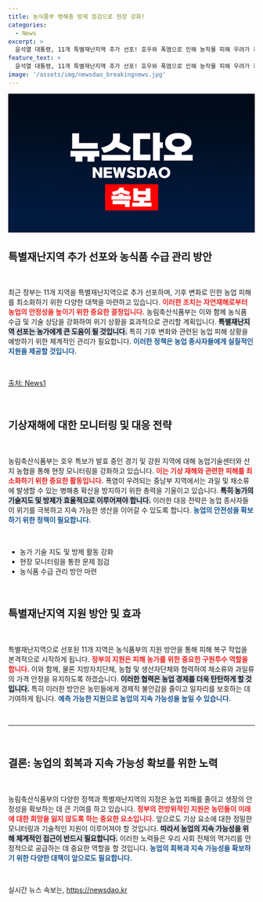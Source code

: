 ```yaml
---
title: 농식품부 병해충 방제 점검으로 현장 강화!
categories:
  - News
excerpt: >
  윤석열 대통령, 11개 특별재난지역 추가 선포! 호우와 폭염으로 인해 농작물 피해 우려가 커지는 가운데, 농림축산식품부는 철저한 모니터링과 대응 계획을 세우고 나섰습니다. 과일과 채소 가격 불안정이 우려되는 상황에서 농가를 보호하기 위한 긴급 조치가 시작됩니다.
feature_text: >
  윤석열 대통령, 11개 특별재난지역 추가 선포! 호우와 폭염으로 인해 농작물 피해 우려가 커지는 가운데, 농림축산식품부는 철저한 모니터링과 대응 계획을 세우고 나섰습니다. 과일과 채소 가격 불안정이 우려되는 상황에서 농가를 보호하기 위한 긴급 조치가 시작됩니다.
image: '/assets/img/newsdao_breakingnews.jpg'
---
```


<p><img src="/assets/img/newsdao_breakingnews.jpg" alt="ranknews 속보" /></p>

<h2 data-ke-size="size26">특별재난지역 추가 선포와 농식품 수급 관리 방안</h2>

<p data-ke-size="size16">&nbsp;</p>

<p>최근 정부는 11개 지역을 특별재난지역으로 추가 선포하며, 기후 변화로 인한 농업 피해를 최소화하기 위한 다양한 대책을 마련하고 있습니다. <b><span style="color: #ee2323;">이러한 조치는 자연재해로부터 농업의 안정성을 높이기 위한 중요한 결정입니다.</span></b> 농림축산식품부는 이와 함께 농식품 수급 및 기술 상담을 강화하여 위기 상황을 효과적으로 관리할 계획입니다. <b><span style="background-color: #21538527;">특별재난지역 선포는 농가에게 큰 도움이 될 것입니다.</span></b> 특히 기후 변화와 관련된 농업 피해 상황을 예방하기 위한 체계적인 관리가 필요합니다. <b><span style="color: #1a5490;">이러한 정책은 농업 종사자들에게 실질적인 지원을 제공할 것입니다.</span></b></p>

<p data-ke-size="size16">&nbsp;</p>

<p><a href="https://www.news1.kr/articles/?2174353" target="_blank">출처: News1</a></p>

<p data-ke-size="size16">&nbsp;</p>

<h2 data-ke-size="size26">기상재해에 대한 모니터링 및 대응 전략</h2>

<p data-ke-size="size16">&nbsp;</p>

<p>농림축산식품부는 호우 특보가 발효 중인 경기 및 강원 지역에 대해 농업기술센터와 산지 농협을 통해 현장 모니터링을 강화하고 있습니다. <b><span style="color: #ee2323;">이는 기상 재해와 관련한 피해를 최소화하기 위한 중요한 활동입니다.</span></b> 폭염이 우려되는 중남부 지역에서는 과일 및 채소류에 발생할 수 있는 병해충 확산을 방지하기 위한 총력을 기울이고 있습니다. <b><span style="background-color: #21538527;">특히 농가의 기술지도 및 방제가 효율적으로 이루어져야 합니다.</span></b> 이러한 대응 전략은 농업 종사자들이 위기를 극복하고 지속 가능한 생산을 이어갈 수 있도록 합니다. <b><span style="color: #1a5490;">농업의 안전성을 확보하기 위한 정책이 필요합니다.</span></b></p>

<p data-ke-size="size16">&nbsp;</p>

<ul>
    <li>농가 기술 지도 및 방제 활동 강화</li>
    <li>현장 모니터링을 통한 문제 점검</li>
    <li>농식품 수급 관리 방안 마련</li>
</ul>

<p data-ke-size="size16">&nbsp;</p>

<h2 data-ke-size="size26">특별재난지역 지원 방안 및 효과</h2>

<p data-ke-size="size16">&nbsp;</p>

<p>특별재난지역으로 선포된 11개 지역은 농식품부의 지원 방안을 통해 피해 복구 작업을 본격적으로 시작하게 됩니다. <b><span style="color: #ee2323;">정부의 지원은 피해 농가를 위한 중요한 구원투수 역할을 합니다.</span></b> 이와 함께, 물론 지방자치단체, 농협 및 생산자단체와 협력하여 채소류와 과일류의 가격 안정을 유지하도록 하겠습니다. <b><span style="background-color: #21538527;">이러한 협력은 농업 경제를 더욱 탄탄하게 할 것입니다.</span></b> 특히 이러한 방안은 농민들에게 경제적 불안감을 줄이고 일자리를 보호하는 데 기여하게 됩니다. <b><span style="color: #1a5490;">예측 가능한 지원으로 농업의 지속 가능성을 높일 수 있습니다.</span></b></p>

<p data-ke-size="size16">&nbsp;</p>

<hr>

<p data-ke-size="size16">&nbsp;</p> 

<h2 data-ke-size="size26">결론: 농업의 회복과 지속 가능성 확보를 위한 노력</h2>

<p data-ke-size="size16">&nbsp;</p>

<p>농림축산식품부의 다양한 정책과 특별재난지역의 지정은 농업 피해를 줄이고 생장의 안정성을 확보하는 데 큰 기여를 하고 있습니다. <b><span style="color: #ee2323;">정부의 전방위적인 지원은 농민들이 미래에 대한 희망을 잃지 않도록 하는 중요한 요소입니다.</span></b> 앞으로도 기상 요소에 대한 정밀한 모니터링과 기술적인 지원이 이루어져야 할 것입니다. <b><span style="background-color: #21538527;">따라서 농업의 지속 가능성을 위해 체계적인 접근이 반드시 필요합니다.</span></b> 이러한 노력들은 우리 사회 전체의 먹거리를 안정적으로 공급하는 데 중요한 역할을 할 것입니다. <b><span style="color: #1a5490;">농업의 회복과 지속 가능성을 확보하기 위한 다양한 대책이 앞으로도 필요합니다.</span></b> </p>

<p data-ke-size="size16">&nbsp;</p>
실시간 뉴스 속보는, <a href="https://newsdao.kr" rel="dofollow">https://newsdao.kr</a>


